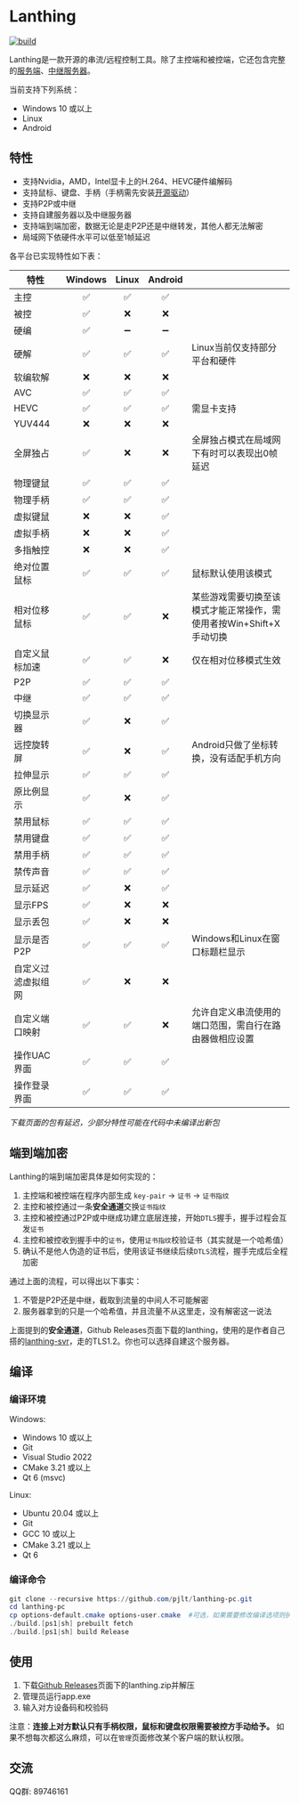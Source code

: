 # Lanthing

[![build](https://github.com/pjlt/lanthing-pc/actions/workflows/build.yml/badge.svg)](https://github.com/pjlt/lanthing-pc/actions/workflows/build.yml)

Lanthing是一款开源的串流/远程控制工具。除了主控端和被控端，它还包含完整的[服务端](https://github.com/pjlt/lanthing-svr)、[中继服务器](https://github.com/pjlt/relay)。

当前支持下列系统：

* Windows 10 或以上
* Linux
* Android

## 特性

* 支持Nvidia，AMD，Intel显卡上的H.264、HEVC硬件编解码
* 支持鼠标、键盘、手柄（手柄需先安装[开源驱动](https://github.com/nefarius/ViGEmBus/releases)）
* 支持P2P或中继
* 支持自建服务器以及中继服务器
* 支持端到端加密，数据无论是走P2P还是中继转发，其他人都无法解密
* 局域网下依硬件水平可以低至1帧延迟

各平台已实现特性如下表：

|特性     |Windows|Linux|Android||
|--------|:-----:|:-----:|:-----:|-----|
|主控    |✅|✅|✅|
|被控    |✅|❌|❌|
|硬编    |✅|➖|➖|
|硬解    |✅|✅|✅|Linux当前仅支持部分平台和硬件|
|软编软解|❌|❌|❌|
|AVC    |✅|✅|✅|
|HEVC    |✅|✅|✅|需显卡支持|
|YUV444|❌|❌|❌|
|全屏独占|✅|❌|❌|全屏独占模式在局域网下有时可以表现出0帧延迟|
|物理键鼠|✅|✅|✅|
|物理手柄|✅|✅|✅|
|虚拟键鼠|❌|❌|✅|
|虚拟手柄|❌|❌|✅|
|多指触控|❌|❌|✅|
|绝对位置鼠标|✅|✅|✅|鼠标默认使用该模式|
|相对位移鼠标|✅|✅|❌|某些游戏需要切换至该模式才能正常操作，需使用者按Win+Shift+X手动切换|
|自定义鼠标加速|✅|✅|❌|仅在相对位移模式生效|
|P2P    |✅|✅|✅|
|中继    |✅|✅|✅|
|切换显示器|✅|❌|✅|
|远控旋转屏|✅|❌|✅|Android只做了坐标转换，没有适配手机方向|
|拉伸显示|✅|✅|✅|
|原比例显示|✅|❌|✅|
|禁用鼠标|✅|✅|✅|
|禁用键盘|✅|✅|✅|
|禁用手柄|✅|✅|✅|
|禁传声音|✅|✅|✅|
|显示延迟|✅|❌|✅|
|显示FPS|✅|❌|❌|
|显示丢包|✅|❌|❌|
|显示是否P2P|✅|✅|✅|Windows和Linux在窗口标题栏显示|
|自定义过滤虚拟组网|✅|❌|❌|
|自定义端口映射|✅|✅|❌|允许自定义串流使用的端口范围，需自行在路由器做相应设置|
|操作UAC界面|✅|✅|✅|
|操作登录界面|✅|✅|✅|

*下载页面的包有延迟，少部分特性可能在代码中未编译出新包*


## 端到端加密

Lanthing的端到端加密具体是如何实现的：
1. 主控端和被控端在程序内部生成 `key-pair` -> `证书` -> `证书指纹`
2. 主控和被控通过一条**安全通道**交换`证书指纹`
3. 主控和被控通过P2P或中继成功建立底层连接，开始`DTLS`握手，握手过程会互发`证书`
4. 主控和被控收到握手中的`证书`，使用`证书指纹`校验证书（其实就是一个哈希值）
5. 确认不是他人伪造的证书后，使用该证书继续后续`DTLS`流程，握手完成后全程加密

通过上面的流程，可以得出以下事实：
1. 不管是P2P还是中继，截取到流量的中间人不可能解密
2. 服务器拿到的只是一个哈希值，并且流量不从这里走，没有解密这一说法

上面提到的**安全通道**，Github Releases页面下载的lanthing，使用的是作者自己搭的[lanthing-svr](https://github.com/pjlt/lanthing-svr)，走的TLS1.2。你也可以选择自建这个服务器。

## 编译

### 编译环境

Windows:

* Windows 10 或以上
* Git
* Visual Studio 2022
* CMake 3.21 或以上
* Qt 6 (msvc)

Linux:

* Ubuntu 20.04 或以上
* Git
* GCC 10 或以上
* CMake 3.21 或以上
* Qt 6

### 编译命令

```powershell
git clone --recursive https://github.com/pjlt/lanthing-pc.git
cd lanthing-pc
cp options-default.cmake options-user.cmake  #可选，如果需要修改编译选项则执行此步，并修改相应选项；如果QT不在环境变量里，则必须修改LT_QT_CMAKE_PATH
./build.[ps1|sh] prebuilt fetch
./build.[ps1|sh] build Release
```

## 使用

1. 下载[Github Releases](https://github.com/pjlt/lanthing-pc/releases)页面下的lanthing.zip并解压
2. 管理员运行app.exe
3. 输入对方设备码和校验码

注意：**连接上对方默认只有手柄权限，鼠标和键盘权限需要被控方手动给予。** 如果不想每次都这么麻烦，可以在`管理`页面修改某个客户端的默认权限。


## 交流

QQ群: 89746161
